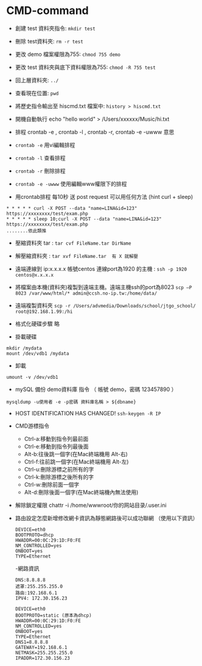 # CMD-command

- 創建 test 資料夾指令:  ```mkdir test```

- 刪除 test資料夾: ```rm -r test ```

- 更改 demo 檔案權限為755: ```chmod 755 demo```

- 更改 test 資料夾與底下資料權限為755: ```chmod -R 755 test```

- 回上層資料夾: ```../``` 

- 查看現在位置: ```pwd```

- 將歷史指令輸出至 hiscmd.txt 檔案中: ```history > hiscmd.txt``` 

- 開機自動執行 echo "hello world" > /Users/xxxxxx/Music/hi.txt

- 排程 crontab -e ,  crontab -l ,  crontab -r, crontab -e -uwww 意思
- ```crontab -e``` 用vi編輯排程
- ```crontab -l``` 查看排程
- ```crontab -r``` 刪除排程
- ```crontab -e -uwww``` 使用編輯www權限下的排程


- 用crontab排程 每10秒 送 post request  可以用任何方法 (hint curl + sleep)

```
* * * * * curl -X POST --data "name=LINA&id=123"  https://xxxxxxxx/test/exam.php
* * * * * sleep 10;curl -X POST --data "name=LINA&id=123"  https://xxxxxxxx/test/exam.php
........依此類推
```


- 壓縮資料夾 tar :  ```tar cvf FileName.tar DirName```

- 解壓縮資料夾 : ```tar xvf FileName.tar  有 X 就解壓```

- 遠端連線到 ip:x.x.x.x 帳號centos 連線port為1920 的主機 : ```ssh -p 1920 centos@x.x.x.x```

- 將檔案由本機(資料夾)複製到遠端主機。遠端主機ssh的port為8023
```scp –P 8023 /var/www/html/* admin@ccsh.no-ip.tw:/home/data/```
- 遠端複製資料夾
```scp -r /Users/advmedia/Downloads/school/jtgo_school/ root@192.168.1.99:/hi```

- 格式化硬碟步驟 略

- 掛載硬碟
```
mkdir /mydata
mount /dev/vdb1 /mydata
```

- 卸載
```
umount -v /dev/vdb1
```


- mySQL 備份 demo資料庫  指令 （ 帳號 demo，密碼 123457890 ）
```
mysqldump -u使用者 -e -p密碼 資料庫名稱 > ${dbname}
```
- HOST IDENTIFICATION HAS CHANGED!
```ssh-keygen -R IP```

- CMD游標指令
  - Ctrl-a:移動到指令列最前面 
  - Ctrl-e:移動到指令列最後面 
  - Alt-b:往後跳一個字(在Mac終端機用 Alt-右) 
  - Ctrl-f:往前跳一個字(在Mac終端機用 Alt-左) 
  - Ctrl-u:刪除游標之前所有的字 
  - Ctrl-k:刪除游標之後所有的字 
  - Ctrl-w:刪除前面一個字 
  - Alt-d:刪除後面一個字(在Mac終端機內無法使用)

- 解除鎖定權限
chattr -i /home/wwwroot/你的网站目录/.user.ini

- 路由設定怎麼新增修改網卡資訊為靜態網路後可以成功聯網 （使用以下資訊）

  ```
  DEVICE=eth0
  BOOTPROTO=dhcp
  HWADDR=00:0C:29:1D:F0:FE
  NM_CONTROLLED=yes
  ONBOOT=yes
  TYPE=Ethernet
  ```

  -網路資訊
  ```
  DNS:8.8.8.8 
  遮罩:255.255.255.0
  路由:192.168.6.1
  IPV4: 172.30.156.23
  ```

  ```
  DEVICE=eth0
  BOOTPROTO=static (原本為dhcp)
  HWADDR=00:0C:29:1D:F0:FE
  NM_CONTROLLED=yes
  ONBOOT=yes
  TYPE=Ethernet
  DNS1=8.8.8.8
  GATEWAY=192.168.6.1
  NETMASK=255.255.255.0
  IPADDR=172.30.156.23
  ```
